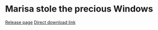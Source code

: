 # Marisa stole the precious Windows
[Release page](https://github.com/ad2017gd/marisa-stole-the-precious-windows/releases/tag/V1.0)
[Direct download link](https://github.com/ad2017gd/marisa-stole-the-precious-windows/releases/download/V1.0/marisa.zip)
